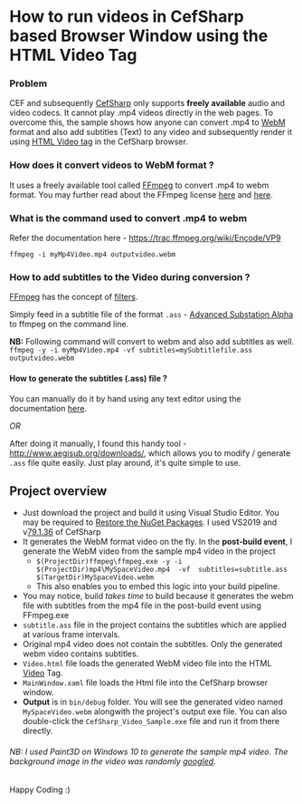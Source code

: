 # How to run videos in CefSharp based Browser Window using the HTML Video Tag

### Problem
CEF and subsequently [CefSharp](https://github.com/cefsharp/CefSharp/wiki/General-Usage#multimedia-audiovideo) only supports __freely available__ audio and video codecs. It cannot play .mp4 videos directly in the web pages.
To overcome this, the sample shows how anyone can convert .mp4 to [WebM](https://en.wikipedia.org/wiki/WebM) format
and also add subtitles (Text) to any video and subsequently render it using [HTML Video tag](https://www.w3schools.com/html/tryit.asp?filename=tryhtml5_video) in the CefSharp browser.

### How does it convert videos to WebM format ?
It uses a freely available tool called [FFmpeg](https://www.ffmpeg.org/download.html) to convert .mp4 to webm format.
You may further read about the FFmpeg license [here](https://www.ffmpeg.org/legal.html) and [here](https://video.stackexchange.com/a/14804).

### What is the command used to convert .mp4 to webm
Refer the documentation here - https://trac.ffmpeg.org/wiki/Encode/VP9

```ffmpeg -i myMp4Video.mp4 outputvideo.webm``` 

### How to add subtitles to the Video during conversion ?
[FFmpeg](https://trac.ffmpeg.org/) has the concept of [filters](https://trac.ffmpeg.org/wiki/HowToBurnSubtitlesIntoVideo).

Simply feed in a subtitle file of the format `.ass` - [Advanced Substation Alpha](https://www.matroska.org/technical/specs/subtitles/ssa.html) to ffmpeg on the command line.

__NB:__ Following command will convert to webm and also add subtitles as well.
```ffmpeg -y -i myMp4Video.mp4 -vf subtitles=mySubtitlefile.ass outputvideo.webm```

#### How to generate the subtitles (.ass) file ?
You can manually do it by hand using any text editor using the documentation [here](https://www.matroska.org/technical/specs/subtitles/ssa.html).

_OR_

After doing it manually, I found this handy tool - http://www.aegisub.org/downloads/, which allows you to modify / generate `.ass` file quite easily. Just play around, it's quite simple to use.

## Project overview
- Just download the project and build it using Visual Studio Editor. You may be required to [Restore the NuGet Packages](https://docs.microsoft.com/en-us/nuget/consume-packages/package-restore#restore-packages-automatically-using-visual-studio). I used VS2019 and v[79.1.36](https://github.com/cefsharp/CefSharp/releases/tag/v79.1.360) of CefSharp
- It generates the WebM format video on the fly. In the __post-build event__, I generate the WebM video from the sample mp4 video in the project
     -  `$(ProjectDir)ffmpeg\ffmpeg.exe -y -i $(ProjectDir)mp4\MySpaceVideo.mp4  -vf  subtitles=subtitle.ass  $(TargetDir)MySpaceVideo.webm`
     -  This also enables you to embed this logic into your build pipeline.
- You may notice, build _takes time_ to build because it generates the webm file with subtitles from the mp4 file in the post-build event using FFmpeg.exe
- `subtitle.ass` file in the project contains the subtitles which are applied at various frame intervals.
- Original mp4 video does not contain the subtitles. Only the generated webm video contains subtitles.
- `Video.html` file loads the generated WebM video file into the HTML [Video](https://www.w3schools.com/html/html5_video.asp) Tag.
- `MainWindow.xaml` file loads the Html file into the CefSharp browser window.
- __Output__ is in `bin/debug` folder. You will see the generated video named `MySpaceVideo.webm` alongwith the project's output exe file. 
You can also double-click the `CefSharp_Video_Sample.exe` file and run it from there directly.

###### NB: I used Paint3D on Windows 10 to generate the sample mp4 video. The background image in the video was randomly [googled](https://images.app.goo.gl/1fY1yZoR1Tajq44r9).

Happy Coding :)
